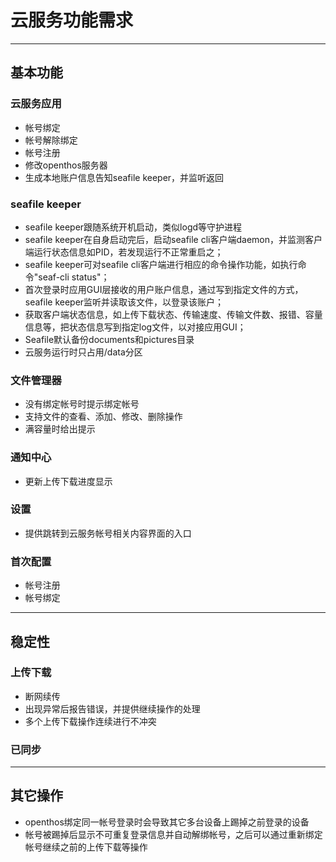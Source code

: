 # 云服务功能需求

***
## 基本功能

### 云服务应用
- 帐号绑定
- 帐号解除绑定
- 帐号注册
- 修改openthos服务器
- 生成本地账户信息告知seafile keeper，并监听返回

### seafile keeper
- seafile keeper跟随系统开机启动，类似logd等守护进程
- seafile keeper在自身启动完后，启动seafile cli客户端daemon，并监测客户端运行状态信息如PID，若发现运行不正常重启之；
- seafile keeper可对seafile cli客户端进行相应的命令操作功能，如执行命令"seaf-cli status"；
- 首次登录时应用GUI层接收的用户账户信息，通过写到指定文件的方式，seafile keeper监听并读取该文件，以登录该账户；
- 获取客户端状态信息，如上传下载状态、传输速度、传输文件数、报错、容量信息等，把状态信息写到指定log文件，以对接应用GUI；
- Seafile默认备份documents和pictures目录
- 云服务运行时只占用/data分区

### 文件管理器
- 没有绑定帐号时提示绑定帐号
- 支持文件的查看、添加、修改、删除操作
- 满容量时给出提示

### 通知中心
- 更新上传下载进度显示

### 设置
- 提供跳转到云服务帐号相关内容界面的入口

### 首次配置
- 帐号注册
- 帐号绑定

***

## 稳定性
### 上传下载
- 断网续传
- 出现异常后报告错误，并提供继续操作的处理
- 多个上传下载操作连续进行不冲突

### 已同步
***

## 其它操作
- openthos绑定同一帐号登录时会导致其它多台设备上踢掉之前登录的设备
- 帐号被踢掉后显示不可重复登录信息并自动解绑帐号，之后可以通过重新绑定帐号继续之前的上传下载等操作
